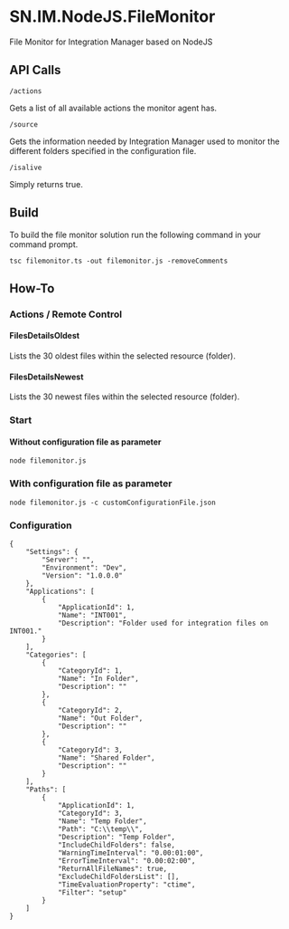 # SN.IM.NodeJS.FileMonitor
File Monitor for Integration Manager based on NodeJS

## API Calls

```
/actions
```
Gets a list of all available actions the monitor agent has.
```
/source
```
Gets the information needed by Integration Manager used to monitor the different folders specified in the configuration file.
```
/isalive
```
Simply returns true.

## Build
To build the file monitor solution run the following command in your command prompt.

```
tsc filemonitor.ts -out filemonitor.js -removeComments
```

## How-To

### Actions / Remote Control

#### FilesDetailsOldest
Lists the 30 oldest files within the selected resource (folder).

#### FilesDetailsNewest
Lists the 30 newest files within the selected resource (folder).

### Start

#### Without configuration file as parameter
```
node filemonitor.js
```

### With configuration file as parameter
```
node filemonitor.js -c customConfigurationFile.json
```

### Configuration

```
{
	"Settings": {
		"Server": "",
		"Environment": "Dev",
		"Version": "1.0.0.0"	
	},
	"Applications": [
		{
			"ApplicationId": 1,
			"Name": "INT001",
			"Description": "Folder used for integration files on INT001."
		}
	],
	"Categories": [
		{
			"CategoryId": 1,
			"Name": "In Folder",
			"Description": ""
		},
		{
			"CategoryId": 2,
			"Name": "Out Folder",
			"Description": ""
		},
		{
			"CategoryId": 3,
			"Name": "Shared Folder",
			"Description": ""
		}
	],
	"Paths": [
		{
			"ApplicationId": 1,
			"CategoryId": 3,
			"Name": "Temp Folder",
			"Path": "C:\\temp\\",
			"Description": "Temp Folder",
			"IncludeChildFolders": false,
			"WarningTimeInterval": "0.00:01:00",
			"ErrorTimeInterval": "0.00:02:00",
			"ReturnAllFileNames": true,
			"ExcludeChildFoldersList": [],
			"TimeEvaluationProperty": "ctime",
			"Filter": "setup"
		}
	]
}
```